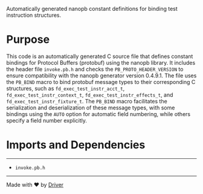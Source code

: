 <!--------------------------------------------------------------------------------->
<!-- IMPORTANT: This file is auto-generated by Driver (https://driver.ai). -------->
<!-- Manual edits may be overwritten on future commits. --------------------------->
<!--------------------------------------------------------------------------------->

Automatically generated nanopb constant definitions for binding test instruction structures.

# Purpose
This code is an automatically generated C source file that defines constant bindings for Protocol Buffers (protobuf) using the nanopb library. It includes the header file `invoke.pb.h` and checks the `PB_PROTO_HEADER_VERSION` to ensure compatibility with the nanopb generator version 0.4.9.1. The file uses the `PB_BIND` macro to bind protobuf message types to their corresponding C structures, such as `fd_exec_test_instr_acct_t`, `fd_exec_test_instr_context_t`, `fd_exec_test_instr_effects_t`, and `fd_exec_test_instr_fixture_t`. The `PB_BIND` macro facilitates the serialization and deserialization of these message types, with some bindings using the `AUTO` option for automatic field numbering, while others specify a field number explicitly.
# Imports and Dependencies

---
- `invoke.pb.h`



---
Made with ❤️ by [Driver](https://www.driver.ai/)